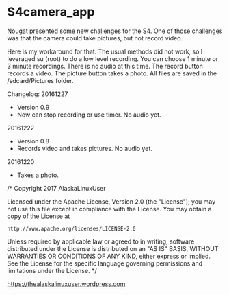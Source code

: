 # S4camera_app

Nougat presented some new challenges for the S4. One of those challenges was that the camera could take pictures, but not record video.

Here is my workaround for that. The usual methods did not work, so I leveraged su (root) to do a low level recording. You can choose 1 minute or 3 minute recordings. There is no audio at this time. The record button records a video. The picture button takes a photo. All files are saved in the /sdcard/Pictures folder.

Changelog:
20161227
+ Version 0.9
+ Now can stop recording or use timer. No audio yet.

20161222
+ Version 0.8
+ Records video and takes pictures. No audio yet.

20161220
+ Takes a photo.

/* Copyright 2017 AlaskaLinuxUser

Licensed under the Apache License, Version 2.0 (the "License");
you may not use this file except in compliance with the License.
You may obtain a copy of the License at

    http://www.apache.org/licenses/LICENSE-2.0

Unless required by applicable law or agreed to in writing, software
distributed under the License is distributed on an "AS IS" BASIS,
WITHOUT WARRANTIES OR CONDITIONS OF ANY KIND, either express or implied.
See the License for the specific language governing permissions and
limitations under the License. */

https://thealaskalinuxuser.wordpress.com
